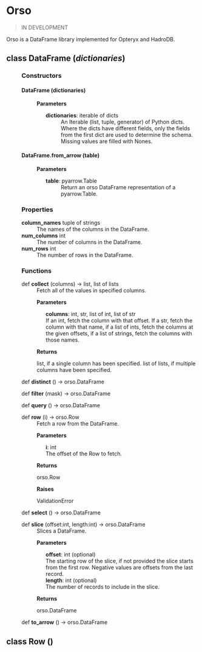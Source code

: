 # Orso

> IN DEVELOPMENT

Orso is a DataFrame library implemented for Opteryx and HadroDB.

<dl>
    <dt><h2>class <b>DataFrame</b> (<i>dictionaries</i>)</h2></dt>  
    <dd>

<h3>Constructors</h3>
<dl>
    <dt><h4><b>DataFrame</b> (dictionaries) </h4></dt>
    <dd>
    <p><b>Parameters</b></p>
    <ul>
        <dt><b>dictionaries</b>: iterable of dicts</dt>
        <dd>An Iterable (list, tuple, generator) of Python dicts. Where the dicts have different fields, only the fields from the first dict are used to determine the schema. Missing values are filled with Nones.
        </dd>
    </ul>
    </dd>
    <dt><h4><b>DataFrame.from_arrow</b> (table) </h4></dt>
    <dd>
    <p><b>Parameters</b></p>
    <ul>
        <dt><b>table</b>: pyarrow.Table</dt>
        <dd>Return an orso DataFrame representation of a pyarrow.Table.
        </dd>
    </ul>
    </dd>
</dl>

<h3>Properties</h3>
<dl>
    <dt><b>column_names</b> tuple of strings</dt>
    <dd>The names of the columns in the DataFrame.</dd>
    <dt><b>num_columns</b> int</dt>
    <dd>The number of columns in the DataFrame.</dd>
    <dt><b>num_rows</b> int</dt>
    <dd>The number of rows in the DataFrame.</dd>
</dl>

<h3>Functions</h3>
<dl>
    <dt><span class="python-kw">def</span> <b>collect</b> (columns) -> list, list of lists</dt>
    <dd>
        Fetch all of the values in specified columns.
        <p><b>Parameters</b></p>
        <ul>
            <b>columns</b>: int, str, list of int, list of str<br />
            If an int, fetch the column with that offset. If a str, fetch the column with that name, if a list of ints, fetch the columns at the given offsets, if a list of strings, fetch the columns with those names.
        </ul>
        <p><b>Returns</b></p>
        <p>list, if a single column has been specified. list of lists, if multiple columns have been specified.</p>
    </dd>
</dl>
<dl>
<dt><span class="python-kw">def</span> <b>distinct</b> () -> orso.DataFrame</dt>
</dl>
<dl>
<dt><span class="python-kw">def</span> <b>filter</b> (mask) -> orso.DataFrame</dt>
</dl>
<dl>
<dt><span class="python-kw">def</span> <b>query</b> () -> orso.DataFrame</dt>
</dl>
<dl>
    <dt><span class="python-kw">def</span> <b>row</b> (i) -> orso.Row</dt>
    <dd>
        Fetch a row from the DataFrame.
        <p><b>Parameters</b></p>
        <ul>
            <b>i</b>: int<br />
            The offset of the Row to fetch.
        </ul>
        <p><b>Returns</b></p>
        <p>orso.Row</p>
        <p><b>Raises</b></p>
        <p>ValidationError</p>
    </dd>
</dl>
<dl>
<dt><span class="python-kw">def</span> <b>select</b> () -> orso.DataFrame</dt>
</dl>
<dl>
    <dt><span class="python-kw">def</span> <b>slice</b> (offset:int, length:int) -> orso.DataFrame</dt>
    <dd>
        Slices a DataFrame.
        <p><b>Parameters</b></p>
        <ul>
            <b>offset</b>: int (optional)<br />
            The starting row of the slice, if not provided the slice starts from the first row. Negative values are offsets from the last record.<br />
            <b>length</b>: int (optional)<br />
            The number of records to include in the slice.
        </ul>
        <p><b>Returns</b></p>
        <p>orso.DataFrame</p>
    </dd>
</dl>
<dl>
<dt><span class="python-kw">def</span> <b>to_arrow</b> () -> orso.DataFrame</dt>
</dl>
</dd>
</dl>

<dl>
    <dt><h2>class <b>Row</b> ()</h2></dt>  
</dl>